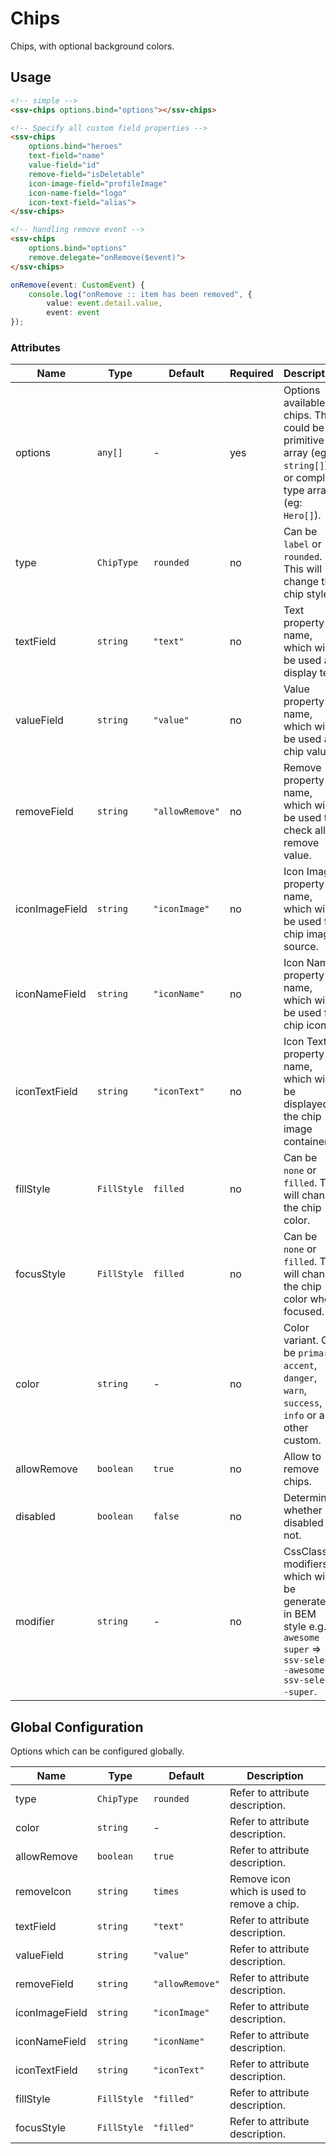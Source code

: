 # Chips
Chips, with optional background colors.

## Usage

```html
<!-- simple -->
<ssv-chips options.bind="options"></ssv-chips>

<!-- Specify all custom field properties -->
<ssv-chips 
    options.bind="heroes"
    text-field="name"
    value-field="id"
    remove-field="isDeletable"
    icon-image-field="profileImage"
    icon-name-field="logo"
    icon-text-field="alias">
</ssv-chips>

<!-- handling remove event -->
<ssv-chips 
    options.bind="options" 
    remove.delegate="onRemove($event)">
</ssv-chips>
```
```ts
onRemove(event: CustomEvent) {
	console.log("onRemove :: item has been removed", {
		value: event.detail.value,
		event: event
});
```

### Attributes
| Name           | Type        | Default         | Required | Description                                                                                                              |
|----------------|-------------|-----------------|----------|--------------------------------------------------------------------------------------------------------------------------|
| options        | `any[]`     | -               | yes      | Options available as chips. This could be a primitive array (eg: `string[]`) or complex type array (eg: `Hero[]`).       |
| type           | `ChipType`  | `rounded`       | no       | Can be `label` or `rounded`. This will change the chip style.                                                            |
| textField      | `string`    | `"text"`        | no       | Text property name, which will be used as display text.                                                                  |
| valueField     | `string`    | `"value"`       | no       | Value property name, which will be used as chip value.                                                                   |
| removeField    | `string`    | `"allowRemove"` | no       | Remove property name, which will be used to check allow remove value.                                                    |
| iconImageField | `string`    | `"iconImage"`   | no       | Icon Image property name, which will be used for chip image source.                                                      |
| iconNameField  | `string`    | `"iconName"`    | no       | Icon Name property name, which will be used for chip icon.                                                               |
| iconTextField  | `string`    | `"iconText"`    | no       | Icon Text property name, which will be displayed in the chip image container.                                            |
| fillStyle      | `FillStyle` | `filled`        | no       | Can be `none` or `filled`. This will change the chip color.                                                              |
| focusStyle     | `FillStyle` | `filled`        | no       | Can be `none` or `filled`. This will change the chip color when focused.                                                 |
| color          | `string`    | -               | no       | Color variant. Can be `primary`, `accent`, `danger`, `warn`, `success`, `info` or any other custom.                      |
| allowRemove    | `boolean`   | `true`          | no       | Allow to remove chips.                                                                                                   |
| disabled       | `boolean`   | `false`         | no       | Determines whether is disabled or not.                                                                                   |
| modifier       | `string`    | -               | no       | CssClass modifiers which will be generated in BEM style e.g. `awesome super` => `ssv-select--awesome ssv-select--super`. |

## Global Configuration
Options which can be configured globally.

| Name           | Type        | Default         | Description                                 |
|----------------|-------------|-----------------|---------------------------------------------|
| type           | `ChipType`  | `rounded`       | Refer to attribute description.             |
| color          | `string`    | -               | Refer to attribute description.             |
| allowRemove    | `boolean`   | `true`          | Refer to attribute description.             |
| removeIcon     | `string`    | `times`         | Remove icon which is used to remove a chip. |
| textField      | `string`    | `"text"`        | Refer to attribute description.             |
| valueField     | `string`    | `"value"`       | Refer to attribute description.             |
| removeField    | `string`    | `"allowRemove"` | Refer to attribute description.             |
| iconImageField | `string`    | `"iconImage"`   | Refer to attribute description.             |
| iconNameField  | `string`    | `"iconName"`    | Refer to attribute description.             |
| iconTextField  | `string`    | `"iconText"`    | Refer to attribute description.             |
| fillStyle      | `FillStyle` | `"filled"`      | Refer to attribute description.             |
| focusStyle     | `FillStyle` | `"filled"`      | Refer to attribute description.             |
